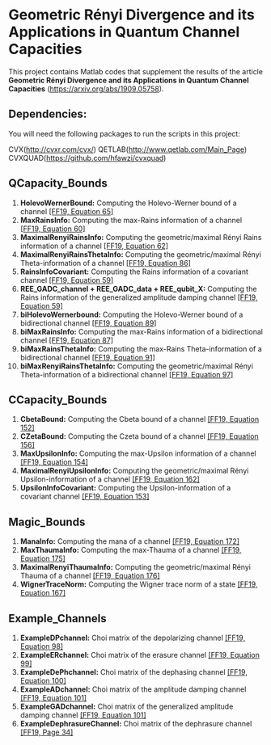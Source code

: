 # Geometric Rényi Divergence and its Applications in Quantum Channel Capacities

This project contains Matlab codes that supplement the results of the article **Geometric Rényi Divergence and its Applications in Quantum Channel Capacities** (https://arxiv.org/abs/1909.05758).

## Dependencies:

You will need the following packages to run the scripts in this project:

CVX(http://cvxr.com/cvx/)
QETLAB(http://www.qetlab.com/Main_Page)
CVXQUAD(https://github.com/hfawzi/cvxquad)

## QCapacity_Bounds
1. **HolevoWernerBound:** Computing the Holevo-Werner bound of a channel [[FF19, Equation 65]](https://arxiv.org/abs/1909.05758)
2. **MaxRainsInfo:** Computing the max-Rains information of a channel [[FF19, Equation 60]](https://arxiv.org/abs/1909.05758)
3. **MaximalRenyiRainsInfo:** Computing the geometric/maximal Rényi Rains information of a channel [[FF19, Equation 62]](https://arxiv.org/abs/1909.05758)
4. **MaximalRenyiRainsThetaInfo:** Computing the geometric/maximal Rényi Theta-information of a channel [[FF19, Equation 86]](https://arxiv.org/abs/1909.05758)
5. **RainsInfoCovariant:** Computing the Rains information of a covariant channel [[FF19, Equation 59]](https://arxiv.org/abs/1909.05758)
6. **REE_GADC_channel + REE_GADC_data + REE_qubit_X:** Computing the Rains information of the generalized amplitude damping channel [[FF19, Equation 59]](https://arxiv.org/abs/1909.05758)
7. **biHolevoWernerbound:** Computing the Holevo-Werner bound of a bidirectional channel [[FF19, Equation 89]](https://arxiv.org/abs/1909.05758)
8. **biMaxRainsInfo:** Computing the max-Rains information of a bidirectional channel [[FF19, Equation 87]](https://arxiv.org/abs/1909.05758)
9. **biMaxRainsThetaInfo:** Computing the max-Rains Theta-information of a bidirectional channel [[FF19, Equation 91]](https://arxiv.org/abs/1909.05758)
10. **biMaxRenyiRainsThetaInfo:** Computing the geometric/maximal Rényi Theta-information of a bidirectional channel [[FF19, Equation 97]](https://arxiv.org/abs/1909.05758)

## CCapacity_Bounds
1. **CbetaBound:** Computing the Cbeta bound of a channel [[FF19, Equation 152]](https://arxiv.org/abs/1909.05758)
2. **CZetaBound:** Computing the Czeta bound of a channel [[FF19, Equation 156]](https://arxiv.org/abs/1909.05758)
3. **MaxUpsilonInfo:** Computing the max-Upsilon information of a channel [[FF19, Equation 154]](https://arxiv.org/abs/1909.05758)
4. **MaximalRenyiUpsilonInfo:** Computing the geometric/maximal Rényi Upsilon-information of a channel [[FF19, Equation 162]](https://arxiv.org/abs/1909.05758)
5. **UpsilonInfoCovariant:** Computing the Upsilon-information of a covariant channel [[FF19, Equation 153]](https://arxiv.org/abs/1909.05758)

## Magic_Bounds
1. **ManaInfo:** Computing the mana of a channel [[FF19, Equation 172]](https://arxiv.org/abs/1909.05758)
2. **MaxThaumaInfo:** Computing the max-Thauma of a channel [[FF19, Equation 175]](https://arxiv.org/abs/1909.05758)
3. **MaximalRenyiThaumaInfo:** Computing the geometric/maximal Rényi Thauma of a channel [[FF19, Equation 176]](https://arxiv.org/abs/1909.05758)
4. **WignerTraceNorm:** Computing the Wigner trace norm of a state [[FF19, Equation 167]](https://arxiv.org/abs/1909.05758)

## Example_Channels
1. **ExampleDPchannel:** Choi matrix of the depolarizing channel [[FF19, Equation 98]](https://arxiv.org/abs/1909.05758)
2. **ExampleERchannel:** Choi matrix of the erasure channel [[FF19, Equation 99]](https://arxiv.org/abs/1909.05758)
3. **ExampleDePhchannel:** Choi matrix of the dephasing channel [[FF19, Equation 100]](https://arxiv.org/abs/1909.05758)
4. **ExampleADchannel:** Choi matrix of the amplitude damping channel [[FF19, Equation 101]](https://arxiv.org/abs/1909.05758)
5. **ExampleGADchannel:** Choi matrix of the generalized amplitude damping channel [[FF19, Equation 101]](https://arxiv.org/abs/1909.05758)
6. **ExampleDephrasureChannel:** Choi matrix of the dephrasure channel [[FF19, Page 34]](https://arxiv.org/abs/1909.05758)



